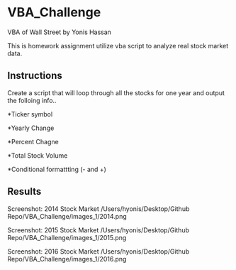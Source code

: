 # VBA_Challenge

VBA of Wall Street 
by Yonis Hassan

This is homework assignment utilize vba script to analyze real stock market data.

## Instructions


Create a script that will loop through all the stocks for one year and output the folloing info..

  *Ticker symbol
  
  *Yearly Change 
  
  *Percent Chagne 
  
  *Total Stock Volume
  
  *Conditional formattting (- and +) 
  
  ## Results 
  
  Screenshot: 2014 Stock Market 
  /Users/hyonis/Desktop/Github Repo/VBA_Challenge/images_1/2014.png
  
  Screenshot: 2015 Stock Market
  /Users/hyonis/Desktop/Github Repo/VBA_Challenge/images_1/2015.png
  
  Screenshot: 2016 Stock Market 
  /Users/hyonis/Desktop/Github Repo/VBA_Challenge/images_1/2016.png
